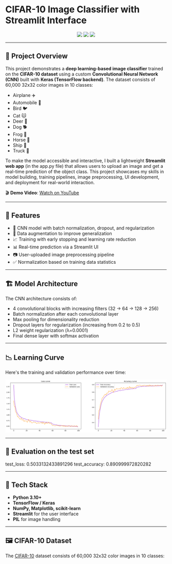 # CIFAR-10 Image Classifier with Streamlit Interface

<div align="center">
  <img src="https://img.shields.io/badge/Python-3.10-blue.svg">
  <img src="https://img.shields.io/badge/TensorFlow-2.x-orange.svg">
  <img src="https://img.shields.io/badge/Streamlit-Deployed-brightgreen.svg">
</div>

---

## 🧠 Project Overview

This project demonstrates a **deep learning-based image classifier** trained on the **CIFAR-10 dataset** using a custom **Convolutional Neural Network (CNN)** built with **Keras (TensorFlow backend)**. The dataset consists of 60,000 32x32 color images in 10 classes:
- Airplane ✈️
- Automobile 🚗
- Bird 🐦
- Cat 🐱
- Deer 🦌
- Dog 🐕
- Frog 🐸
- Horse 🐴
- Ship 🚢
- Truck 🚚

To make the model accessible and interactive, I built a lightweight **Streamlit web app** (in the app.py file) that allows users to upload an image and get a real-time prediction of the object class. This project showcases my skills in model building, training pipelines, image preprocessing, UI development, and deployment for real-world interaction.

🎬 **Demo Video**: [Watch on YouTube](https://youtu.be/ZLUyQeKUUeM)

---

## 📌 Features

- 🧱 CNN model with batch normalization, dropout, and regularization
- 🔁 Data augmentation to improve generalization
- 📈 Training with early stopping and learning rate reduction
- 📊 Real-time prediction via a Streamlit UI
- 📷 User-uploaded image preprocessing pipeline
- ✅ Normalization based on training data statistics

---
## 🏗️ Model Architecture

The CNN architecture consists of:
- 4 convolutional blocks with increasing filters (32 → 64 → 128 → 256)
- Batch normalization after each convolutional layer
- Max pooling for dimensionality reduction
- Dropout layers for regularization (increasing from 0.2 to 0.5)
- L2 weight regularization (λ=0.0001)
- Final dense layer with softmax activation

---
## 📉 Learning Curve

Here's the training and validation performance over time:

![Learning Curve](learning_curves.png)

---
## 🧪 Evaluation on the test set

test_loss: 0.5033132433891296
test_accuracy: 0.890999972820282

---
## 🚀 Tech Stack

- **Python 3.10+**
- **TensorFlow / Keras**
- **NumPy, Matplotlib, scikit-learn**
- **Streamlit** for the user interface
- **PIL** for image handling

---
## 🖼️ CIFAR-10 Dataset

The [CIFAR-10](https://www.cs.toronto.edu/~kriz/cifar.html) dataset consists of 60,000 32x32 color images in 10 classes:

